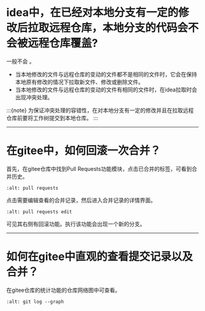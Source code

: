 # idea中，在已经对本地分支有一定的修改后拉取远程仓库，本地分支的代码会不会被远程仓库覆盖?

一般不会 。

- 当本地修改的文件与远程仓库的变动的文件都不是相同的文件时，它会在保持本地原有修改的情况下拉取新文件、修改或删除文件。
- 当本地修改的文件与远程仓库的变动的文件有相同的文件时，在idea拉取时会出现冲突处理。

:::{note}
为保证冲突处理的容错性，在对本地分支有一定的修改并且在拉取远程仓库前要将工作树提交到本地仓库。
:::

______________________________________________________________________

# 在gitee中，如何回滚一次合并？

首先，在gitee仓库中找到Pull Requests功能模块，点击已合并的标签，可看到合并历史。

```{image} ../../../img/git/jetbrains/pull-requests-done.png
:alt: pull requests
```

点击需要编辑查看的合并记录，然后进入合并记录的详情界面。

```{image} ../../../img/git/jetbrains/pull-requests-done-edit.png
:alt: pull requests edit
```

可见其右侧有回滚功能。执行该功能会出现一个新的分支。

______________________________________________________________________

# 如何在gitee中直观的查看提交记录以及合并？

在gitee仓库的统计功能的仓库网络图中可查看。

```{image} ../../../img/git/jetbrains/git-log-graph.png
:alt: git log --graph
```
